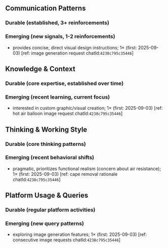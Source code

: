 ## Communication Patterns
### Durable (established, 3+ reinforcements)

### Emerging (new signals, 1-2 reinforcements)
- provides concise, direct visual design instructions; 1× (first: 2025-09-03) [ref: image generation request chatId:`4238c795c35446`]

## Knowledge & Context
### Durable (core expertise, established over time)

### Emerging (recent learning, current focus)
- interested in custom graphic/visual creation; 1× (first: 2025-09-03) [ref: hot air balloon image request chatId:`4238c795c35446`]

## Thinking & Working Style
### Durable (core thinking patterns)

### Emerging (recent behavioral shifts)
- pragmatic, prioritizes functional realism (concern about air resistance); 1× (first: 2025-09-03) [ref: cape removal rationale chatId:`4238c795c35446`]

## Platform Usage & Queries
### Durable (regular platform activities)

### Emerging (new query patterns)
- exploring image generation features; 1× (first: 2025-09-03) [ref: consecutive image requests chatId:`4238c795c35446`]